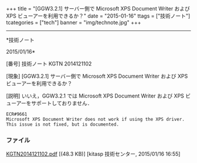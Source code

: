 ﻿+++
title = "[GGW3.2.1] サーバー側で Microsoft XPS Document Writer および XPS ビューアーを利用できるか？"
date = "2015-01-16"
ttags = ["技術ノート"]
tcategories = ["tech"]
banner = "img/technote.jpg"
+++

-----------------------------------------------------------------------------------------------------------------------------

*技術ノート

2015/01/16*


[番号]
技術ノート KGTN 2014121102

[現象]
[GGW3.2.1] サーバー側で Microsoft XPS Document Writer および XPS
ビューアーを利用できるか？

[説明]
いいえ，GGW3.2.1 では Microsoft XPS Document Writer および XPS
ビューアーをサポートしておりません．

    ECR#9661
    Microsoft XPS Document Writer does not work if using the XPS driver.
    This issue is not fixed, but is documented.


### ファイル

 
 


[KGTN2014121102.pdf](http://techreport.kitasp.net/attachments/download/1811/KGTN2014121102.pdf)
 [(48.3 KB)] [kitasp 技術センター, 2015/01/16
16:55]


 


 

